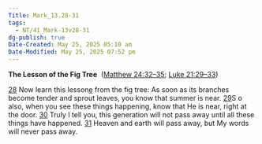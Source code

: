 ```yaml
---
Title: Mark_13.28-31
tags:
  - NT/41_Mark-13v28-31
dg-publish: true
Date-Created: May 25, 2025 05:10 am
Date-Modified: May 25, 2025 07:52 pm
---
```

**The Lesson of the Fig Tree** 
([Matthew 24:32–35](https://www.google.com/url?sa=E&q=https%3A%2F%2Fbiblehub.com%2Fbsb%2Fmatthew%2F24.htm%2332); [Luke 21:29–33](https://www.google.com/url?sa=E&q=https%3A%2F%2Fbiblehub.com%2Fbsb%2Fluke%2F21.htm%2329))

[28](https://www.google.com/url?sa=E&q=https%3A%2F%2Fbiblehub.com%2Fmark%2F13-28.htm) Now learn this lesson[e](https://www.google.com/url?sa=E&q=https%3A%2F%2Fbiblehub.com%2Fbsb%2Fmark%2F%23fn) from the fig tree: As soon as its branches become tender and sprout leaves, you know that summer is near. [29](https://www.google.com/url?sa=E&q=https%3A%2F%2Fbiblehub.com%2Fmark%2F13-29.htm)S o also, when you see these things happening, know that He is near, right at the door. [30](https://www.google.com/url?sa=E&q=https%3A%2F%2Fbiblehub.com%2Fmark%2F13-30.htm) Truly I tell you, this generation will not pass away until all these things have happened. [31](https://www.google.com/url?sa=E&q=https%3A%2F%2Fbiblehub.com%2Fmark%2F13-31.htm) Heaven and earth will pass away, but My words will never pass away.
